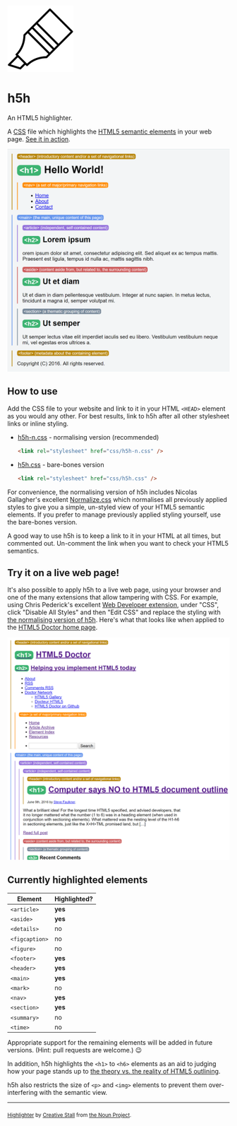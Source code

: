 <img src="img/h5h.png" width="150" />

# h5h

An HTML5 highlighter.

A [CSS](https://en.wikipedia.org/wiki/Cascading_Style_Sheets) file which highlights the [HTML5 semantic elements](http://www.w3schools.com/html/html5_semantic_elements.asp) in your web page. [See it in action](https://jsfiddle.net/adamralph/x5kjy8ag/4/).

<img src="img/hello-world.png" width="695" />

## How to use

Add the CSS file to your website and link to it in your HTML `<HEAD>` element as you would any other. For best results, link to h5h after all other stylesheet links or inline styling.

- [h5h-n.css](https://raw.githubusercontent.com/adamralph/h5h/master/h5h-n.css) - normalising version (recommended)
  ```html
  <link rel="stylesheet" href="css/h5h-n.css" />
  ```

- [h5h.css](https://raw.githubusercontent.com/adamralph/h5h/master/h5h.css) - bare-bones version
  ```html
  <link rel="stylesheet" href="css/h5h.css" />
  ```

For convenience, the normalising version of h5h includes Nicolas Gallagher's excellent [Normalize.css](https://necolas.github.io/normalize.css/) which normalises all previously applied styles to give you a simple, un-styled view of your HTML5 semantic elements. If you prefer to manage previously applied styling yourself, use the bare-bones version.

A good way to use h5h is to keep a link to it in your HTML at all times, but commented out. Un-comment the link when you want to check your HTML5 semantics.

## Try it on a live web page!

It's also possible to apply h5h to a live web page, using your browser and one of the many extensions that allow tampering with CSS. For example, using Chris Pederick's excellent [Web Developer extension](http://chrispederick.com/work/web-developer/), under "CSS", click "Disable All Styles" and then "Edit CSS" and replace the styling with [the normalising version of h5h](https://github.com/adamralph/h5h/blob/master/h5h-n.css). Here's what that looks like when applied to the [HTML5 Doctor home page](http://html5doctor.com/).

<img src="img/html5doctor.png" width="811" />

## Currently highlighted elements

| Element        | Highlighted? |
|----------------|--------------|
| `<article>`    | **yes**      |
| `<aside>`      | **yes**      |
| `<details>`    | no           |
| `<figcaption>` | no           |
| `<figure>`     | no           |
| `<footer>`     | **yes**      |
| `<header>`     | **yes**      |
| `<main>`       | **yes**      |
| `<mark>`       | no           |
| `<nav>`        | **yes**      |
| `<section>`    | **yes**      |
| `<summary>`    | no           |
| `<time>`       | no           |

Appropriate support for the remaining elements will be added in future versions. (Hint: pull requests are welcome.) :wink:

In addition, h5h highlights the `<h1>` to `<h6>` elements as an aid to judging how your page stands up to [the theory vs. the reality of HTML5 outlining](http://html5doctor.com/computer-says-no-to-html5-document-outline/).

h5h also restricts the size of `<p>` and `<img>` elements to prevent them over-interfering with the semantic view.

---

<sub>[Highlighter](https://thenounproject.com/term/target/127693) by [ Creative Stall](https://thenounproject.com/creativestall/) from [the Noun Project](https://thenounproject.com/).</sub>
